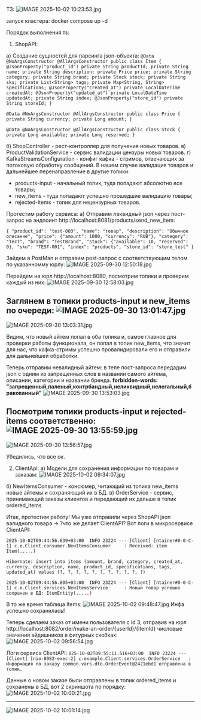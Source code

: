 ТЗ: 
![IMAGE 2025-10-02 10:23:53.jpg](screenshots/IMAGE%202025-10-02%2010%3A23%3A53.jpg)

запуск кластера: docker compose up -d

Порядок выполнения тз:

1) ShopAPI:

а) Создание сущностей для парсинга json-объекта:
`@Data
@NoArgsConstructor
@AllArgsConstructor
public class Item {
    @JsonProperty("product_id")
    private String productId;
    private String name;
    private String description;
    private Price price;
    private String category;
    private String brand;
    private Stock stock;
    private String sku;
    private List<String> tags;
    private Map<String, String> specifications;
    @JsonProperty("created_at")
    private LocalDateTime createdAt;
    @JsonProperty("updated_at")
    private LocalDateTime updatedAt;
    private String index;
    @JsonProperty("store_id")
    private String storeId;
}`

`@Data
@NoArgsConstructor
@AllArgsConstructor
public class Price {
    private String currency;
    private Long amount;
}`

`@Data
@NoArgsConstructor
@AllArgsConstructor
public class Stock {
    private Long available;
    private Long reserved;
}`

б) ShopController - рест-контроллер для получения новых товаров.
в) ProductValidationService - сервис валидации цензуры новых товаров.
г) KafkaStreamsConfiguration - конфиг кафка - стримов, отвечающих за потоковую обработку сообщений. В нашем случае валидация товаров
и дальнейшее перенаправление в другие топики:
- products-input - начальный топик, туда попадают абсолютно все товары;
- new_items - туда попадают успешно прошедшие валидацию товары;
- rejected-items - топик для нецензурных товаров.

Протестим работу сервиса:
а) Отправим леквидный json через пост-запрос на эндпоинт http://localhost:8081/products/send_new_item:

`{
"product_id": "test-003",
"name": "товар",
"description": "Обычное описание",
"price": {"amount": 1000, "currency": "RUB"},
"category": "Тест",
"brand": "TestBrand",
"stock": {"available": 10, "reserved": 0},
"sku": "TEST-001",
"index": "products",
"store_id": "store_test"
}`

Зайдем в PostMan и отправим post-запрос с соответствующим телом по указанномму юрлу:
![IMAGE 2025-09-30 12:50:18.jpg](screenshots/IMAGE%202025-09-30%2012%3A50%3A18.jpg)

Перейдем на юрл http://localhost:8080, посмотрим топики и проверим каждый из них:
![IMAGE 2025-09-30 12:58:03.jpg](screenshots/IMAGE%202025-09-30%2012%3A58%3A03.jpg)

Заглянем в топики products-input и new_items по очереди:
![IMAGE 2025-09-30 13:01:47.jpg](screenshots/IMAGE%202025-09-30%2013%3A01%3A47.jpg)
-------------------------------------------------------------------------------------------
![IMAGE 2025-09-30 13:03:31.jpg](screenshots/IMAGE%202025-09-30%2013%3A03%3A31.jpg)

Видим, что новый айтем попал в оба топика и, самое главное для проверки работы функционала, он попал в топик
new_items, что значит для нас, что кафка-стримы успешно провалидировали его и отправили для дальнейшей обработки.

Теперь отправим невалидный айтем:
в теле пост-запроса передадим json с одним из запрещенных слов в названии самого айтема, описании, категории и названии бренда.
**forbidden-words: "запрещенный,паленый,контрбандный,неликвидный,нелегальный,бракованный"**
![IMAGE 2025-09-30 13:53:03.jpg](screenshots/IMAGE%202025-09-30%2013%3A53%3A03.jpg)

Посмотрим топики products-input и rejected-items соответственно:
![IMAGE 2025-09-30 13:55:59.jpg](screenshots/IMAGE%202025-09-30%2013%3A55%3A59.jpg)
-------------------------------------------------------------------------------------------
![IMAGE 2025-09-30 13:56:57.jpg](screenshots/IMAGE%202025-09-30%2013%3A56%3A57.jpg)

Убедились, что все ок.

2) ClientApi:
a) Модели для сохранения информации по товарам и заказам:
![IMAGE 2025-10-02 09:34:07.jpg](screenshots/IMAGE%202025-10-02%2009%3A34%3A07.jpg)

б) NewItemsConsumer - консюмер, читающий из топика new_items новые айтемы и сохраняющий их в БД.
в) OrderService - сервис, принимающий заказы клиентов и передающий их дальше в топик ordered_items

Итак, протестим работу!
Мы уже отправили через ShopAPI json валидного товара -> ?что же делает ClientAPI?
Вот логи в микросервисе ClientAPI:

`2025-10-02T09:44:56.639+03:00  INFO 23224 --- [Client] [ntainer#0-0-C-1] c.e.Client.consumer.NewItemsConsumer     : Received: item Item(.....)`

`Hibernate:
insert
into
items
(amount, brand, category, created_at, currency, description, name, product_id, specifications, tags, updated_at)
values
(?, ?, ?, ?, ?, ?, ?, ?, ?, ?, ?)`

`2025-10-02T09:44:56.805+03:00  INFO 23224 --- [Client] [ntainer#0-0-C-1] c.e.Client.services.NewItemsService      : Новый товар успешно сохранен в БД: ItemEntity(.....)`

В то же время таблица Items:
![IMAGE 2025-10-02 09:48:47.jpg](screenshots/IMAGE%202025-10-02%2009%3A48%3A47.jpg)
Инфа успешно сохранилась!

Теперь сделаем заказ от имени пользователя с id 3, отправив на юрл http://localhost:8082/order/make-an-order/{userId}/{itemId} 
числовые значения айдишников в фигурных скобках:
![IMAGE 2025-10-02 09:56:54.jpg](screenshots/IMAGE%202025-10-02%2009%3A56%3A54.jpg)

Логи сервиса ClientAPI:
`025-10-02T09:55:11.516+03:00  INFO 23224 --- [Client] [nio-8082-exec-2] c.example.Client.services.OrderService   : Информация по заказу common.vars.dto.OrderEvent@2421ebd1 отправлена в топик.`

Данные о новом заказе были отправлены в топик ordered_items и сохранены в БД, вот 2 скриншота по порядку:
![IMAGE 2025-10-02 10:00:21.jpg](screenshots/IMAGE%202025-10-02%2010%3A00%3A21.jpg)
_____________________________________________________________________________________________________________________________________________
![IMAGE 2025-10-02 10:01:14.jpg](screenshots/IMAGE%202025-10-02%2010%3A01%3A14.jpg)
